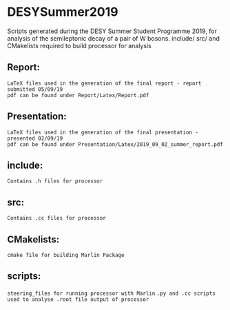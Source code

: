 # DESYSummer2019
Scripts generated during the DESY Summer Student Programme 2019, for analysis of the semileptonic decay of a pair of W bosons.
include/ src/ and CMakelists required to build processor for analysis

## Report:
```LaTeX files used in the generation of the final report - report submitted 05/09/19``` \
```pdf can be found under Report/Latex/Report.pdf```

## Presentation:
```LaTeX files used in the generation of the final presentation - presented 02/09/19``` \
```pdf can be found under Presentation/Latex/2019_09_02_summer_report.pdf```

## include:
```Contains .h files for processor```

## src:
```Contains .cc files for processor```

## CMakelists:
```cmake file for building Marlin Package```

## scripts:
```steering_files for running processor with Marlin```
```.py and .cc scripts used to analyse .root file output of processor```
